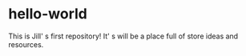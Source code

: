 # hello-world
This is Jill' s first repository! It' s will be a place full of store ideas and resources. 
